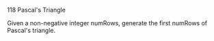  118 Pascal's Triangle<br>
 
 Given a non-negative integer numRows, generate the first numRows of Pascal's triangle.